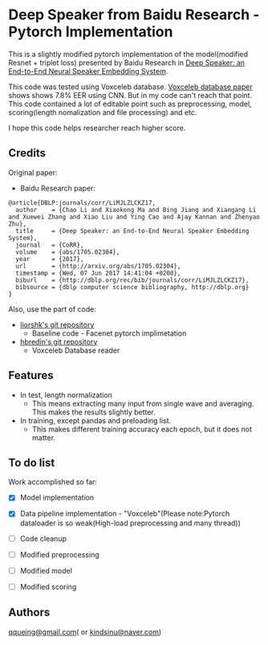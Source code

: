 # Deep Speaker from Baidu Research -  Pytorch Implementation 

This is a slightly modified pytorch implementation of the model(modified Resnet + triplet loss) presented by Baidu Research in [Deep Speaker: an End-to-End Neural Speaker Embedding System](https://arxiv.org/pdf/1705.02304.pdf).

This code was tested using Voxceleb database. [Voxceleb database paper](https://www.robots.ox.ac.uk/~vgg/publications/2017/Nagrani17/nagrani17.pdf) shows shows 7.8% EER using CNN. But in my code can't reach that point.
This code contained a lot of editable point such as preprocessing, model, scoring(length nomalization and file processing) and etc.

I hope this code helps researcher reach higher score.


## Credits
Original paper:
- Baidu Research paper:
```
@article{DBLP:journals/corr/LiMJLZLCKZ17,
  author    = {Chao Li and Xiaokong Ma and Bing Jiang and Xiangang Li and Xuewei Zhang and Xiao Liu and Ying Cao and Ajay Kannan and Zhenyao Zhu},
  title     = {Deep Speaker: an End-to-End Neural Speaker Embedding System},
  journal   = {CoRR},
  volume    = {abs/1705.02304},
  year      = {2017},
  url       = {http://arxiv.org/abs/1705.02304},
  timestamp = {Wed, 07 Jun 2017 14:41:04 +0200},
  biburl    = {http://dblp.org/rec/bib/journals/corr/LiMJLZLCKZ17},
  bibsource = {dblp computer science bibliography, http://dblp.org}
}
```

Also, use the part of code:
- [liorshk's git repository](https://github.com/liorshk/facenet_pytorch)
   - Baseline code - Facenet pytorch implimetation
- [hbredin's git repository](https://github.com/hbredin/pyannote-db-voxceleb)
   - Voxceleb Database reader


## Features
 - In test, length normalization
   - This means extracting many input from single wave and averaging. This makes the results slightly better.
 - In training, except pandas and preloading list. 
   - This makes different training accuracy each epoch, but it does not matter.

## To do list
Work accomplished so far:
- [x] Model implementation
- [x] Data pipeline implementation - "Voxceleb"(Please note:Pytorch dataloader is so weak(High-load preprocessing and many thread))

- [ ] Code cleanup
- [ ] Modified preprocessing
- [ ] Modified model
- [ ] Modified scoring



## Authors
qqueing@gmail.com( or kindsinu@naver.com)

